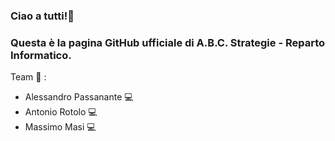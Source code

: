 ### Ciao a tutti!👋
### Questa è la pagina GitHub ufficiale di A.B.C. Strategie - Reparto Informatico.

Team :busts_in_silhouette: :
- Alessandro Passanante :computer:
- Antonio Rotolo :computer:
- Massimo Masi :computer:


<!--
**ABC-Strategie-GitHub/ABC-Strategie-GitHub** is a ✨ _special_ ✨ repository because its `README.md` (this file) appears on your GitHub profile.

Here are some ideas to get you started:

- 🔭 I’m currently working on ...
- 🌱 I’m currently learning ...
- 👯 I’m looking to collaborate on ...
- 🤔 I’m looking for help with ...
- 💬 Ask me about ...
- 📫 How to reach me: ...
- 😄 Pronouns: ...
- ⚡ Fun fact: ...
-->
